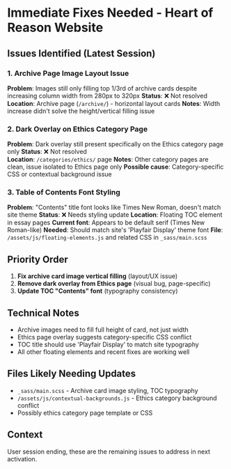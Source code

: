 # Immediate Fixes Needed - Heart of Reason Website

## Issues Identified (Latest Session)

### 1. Archive Page Image Layout Issue
**Problem**: Images still only filling top 1/3rd of archive cards despite increasing column width from 280px to 320px
**Status**: ❌ Not resolved
**Location**: Archive page (`/archive/`) - horizontal layout cards
**Notes**: Width increase didn't solve the height/vertical filling issue

### 2. Dark Overlay on Ethics Category Page
**Problem**: Dark overlay still present specifically on the Ethics category page only
**Status**: ❌ Not resolved  
**Location**: `/categories/ethics/` page
**Notes**: Other category pages are clean, issue isolated to Ethics page only
**Possible cause**: Category-specific CSS or contextual background issue

### 3. Table of Contents Font Styling
**Problem**: "Contents" title font looks like Times New Roman, doesn't match site theme
**Status**: ❌ Needs styling update
**Location**: Floating TOC element in essay pages
**Current font**: Appears to be default serif (Times New Roman-like)
**Needed**: Should match site's 'Playfair Display' theme font
**File**: `/assets/js/floating-elements.js` and related CSS in `_sass/main.scss`

## Priority Order
1. **Fix archive card image vertical filling** (layout/UX issue)
2. **Remove dark overlay from Ethics page** (visual bug, page-specific)  
3. **Update TOC "Contents" font** (typography consistency)

## Technical Notes
- Archive images need to fill full height of card, not just width
- Ethics page overlay suggests category-specific CSS conflict
- TOC title should use 'Playfair Display' to match site typography
- All other floating elements and recent fixes are working well

## Files Likely Needing Updates
- `_sass/main.scss` - Archive card image styling, TOC typography
- `/assets/js/contextual-backgrounds.js` - Ethics category background conflict
- Possibly ethics category page template or CSS

## Context
User session ending, these are the remaining issues to address in next activation.